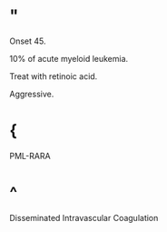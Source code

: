 # "

Onset 45.

10% of acute myeloid leukemia.

Treat with retinoic acid.

Aggressive.

# {

PML-RARA

# ^

Disseminated Intravascular Coagulation
